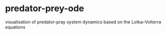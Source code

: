 # predator-prey-ode
visualisation of predator-pray system dynamics based on the Lotka–Volterra equations
